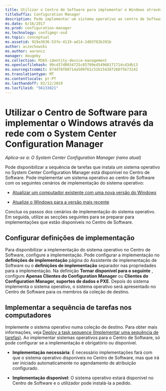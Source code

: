 ```yaml
---
title: Utilizar o Centro de Software para implementar o Windows através da rede
titleSuffix: Configuration Manager
description: Pode implementar um sistema operativo ao centro de Software para atualizar um computador existente com uma nova versão do Windows ou para atualizar o Windows para a versão mais recente.
ms.date: 6/16/2017
ms.prod: configuration-manager
ms.technology: configmgr-osd
ms.topic: conceptual
ms.assetid: 919e3636-53fe-4119-ad14-2d03702b391b
author: aczechowski
ms.author: aaroncz
manager: dougeby
ms.collection: M365-identity-device-management
ms.openlocfilehash: 99cd37d0034725c85709e454960171714cd3db13
ms.sourcegitcommit: 874d78f08714a509f61c52b154387268f5b73242
ms.translationtype: MT
ms.contentlocale: pt-PT
ms.lasthandoff: 02/12/2019
ms.locfileid: "56133821"
---
```

# <a name="use-software-center-to-deploy-windows-over-the-network-with-system-center-configuration-manager"></a>Utilizar o Centro de Software para implementar o Windows através da rede com o System Center Configuration Manager

*Aplica-se a: O System Center Configuration Manager (ramo atual)*

Pode disponibilizar a sequência de tarefas que instala um sistema operativo no System Center Configuration Manager está disponível no Centro de Software. Pode implementar um sistema operativo ao centro de Software com os seguintes cenários de implementação do sistema operativo:

-   [Atualizar um computador existente com uma nova versão do Windows](refresh-an-existing-computer-with-a-new-version-of-windows.md)

-   [Atualize o Windows para a versão mais recente](upgrade-windows-to-the-latest-version.md)

Conclua os passos dos cenários de implementação do sistema operativo. Em seguida, utilize as secções seguintes para se preparar para implementações que estão disponíveis no Centro de Software.

## <a name="configure-deployment-settings"></a>Configurar definições de implementação  
Para disponibilizar a implementação do sistema operativo no Centro de Software, configure a implementação. Pode configurar a implementação no **definições de implementação** página do Assistente de implementação de Software ou o **definições de implementação** separador nas propriedades para a implementação. Na definição **Tornar disponível para o seguinte** , configure **Apenas Clientes do Configuration Manager** ou **Clientes do Configuration Manager, suportes de dados e PXE**. Depois do sistema implementa o sistema operativo, o sistema operativo será apresentado no Centro de Software para os membros da coleção de destino.

##  <a name="BKMK_Deploy"></a> Implementar a sequência de tarefas nos computadores  
Implemente o sistema operativo numa coleção de destino. Para obter mais informações, veja [Deploy a task sequence (Implementar uma sequência de tarefas)](manage-task-sequences-to-automate-tasks.md#BKMK_DeployTS). Ao implementar sistemas operativos para o Centro de Software, só pode configurar se a implementação é obrigatório ou disponível.

-   **Implementação necessária**: É necessário implementações fará com que o sistema operativo disponíveis no Centro de Software, mas que irá ser iniciado automaticamente no agendamento de atribuição configurado.

-   **Implementação disponível**: O sistema operativo estará disponível no Centro de Software e o utilizador pode instalá-la a pedido.
